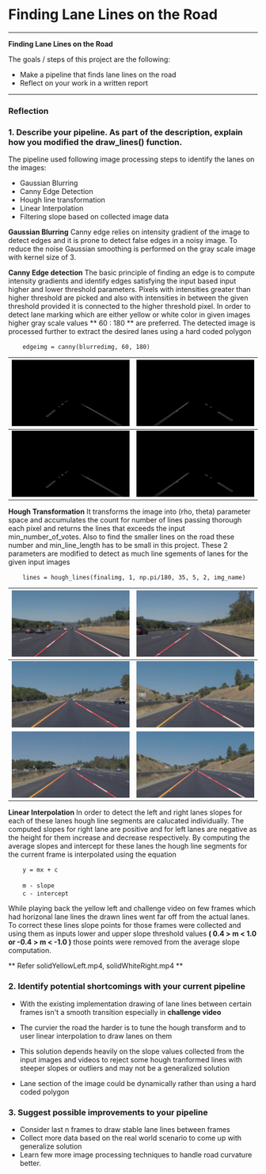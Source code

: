 # **Finding Lane Lines on the Road** 


---

**Finding Lane Lines on the Road**

The goals / steps of this project are the following:
* Make a pipeline that finds lane lines on the road
* Reflect on your work in a written report


[//]: # (Image References)

[image1]: ./examples/grayscale.jpg "Grayscale"
[image2]: ./test_images_roi_output/solidWhiteCurve.jpg "roi1" 
[image3]: ./test_images_roi_output/solidWhiteRight.jpg "roi2"
[image4]: ./test_images_roi_output/solidYellowCurve.jpg "roi3"
[image5]: ./test_images_roi_output/solidYellowCurve2.jpg "roi4"
[image6]: ./test_images_roi_output/solidYellowLeft.jpg "roi5"
[image7]: ./test_images_output/solidWhiteCurve.jpg "lm1"
[image8]: ./test_images_output/solidWhiteRight.jpg "lm2"
[image9]: ./test_images_output/solidYellowCurve.jpg "lm3"
[image10]: ./test_images_output/solidYellowCurve2.jpg "lm4"
[image11]: ./test_images_output/solidYellowLeft.jpg "lm5"
[image12]: ./test_images_output/whiteCarLaneSwitch.jpg "lm5"


---

### Reflection

### 1. Describe your pipeline. As part of the description, explain how you modified the draw_lines() function.

The pipeline used following image processing steps to identify the lanes on the images:
* Gaussian Blurring
* Canny Edge Detection
* Hough line transformation
* Linear Interpolation
* Filtering slope based on collected image data

**Gaussian Blurring**
    Canny edge relies on intensity gradient of the image to detect edges and it is prone to detect false edges in a 
    noisy image. To reduce the noise Gaussian smoothing is performed on the gray scale image with kernel size of 3.
    
**Canny Edge detection**
    The basic principle of finding an edge is to compute intensity gradients and identify edges satisfying the input
    based input higher and lower threshold parameters. Pixels with intensities greater than higher threshold are picked
    and also with intensities in between the given threshold provided it is connected to the higher threshold
    pixel. In order to detect lane marking which are either yellow or white color in given images higher gray scale
    values ** 60 : 180 ** are preferred. The detected image is processed further to extract the desired lanes using a hard
    coded polygon
    
```
    edgeimg = canny(blurredimg, 60, 180)
 ```

 ![image2] | ![image6]
  --------- | ----------
![image2] | ![image6] 

**Hough Transformation**
    It transforms the image into (rho, theta) parameter space and accumulates the count for number of lines passing thorough
    each pixel and returns the lines that exceeds the input min_number_of_votes. Also to find the smaller lines on
    the road these number and min_line_length has to be small in this project. These 2 parameters are modified to detect as much
    line sgements of lanes for the given input images
    
```
    lines = hough_lines(finalimg, 1, np.pi/180, 35, 5, 2, img_name)
```
 
 ![image7] | ![image8]
 --------- | ------------
 ![image9] | ![image10] 
![image11] | ![image12]

**Linear Interpolation**
    In order to detect the left and right lanes slopes for each of these lanes hough line segments are calucated
    individually. The computed slopes for right lane are positive and for left lanes are negative as the height for
    them increase and decrease respectively. By computing the average slopes and intercept for these lanes the
    hough line segments for the current frame is interpolated using the equation
    
```
    y = mx + c
    
    m - slope
    c - intercept
```
   While playing back the yellow left and challenge video on few frames which had horizonal lane lines the drawn lines
   went far off from the actual lanes. To correct these lines slope points for those frames were collected and using
   them as inputs lower and upper slope threshold values **( 0.4 > m < 1.0  or -0.4 > m < -1.0 )** those points were
   removed from the average slope computation.
    
** Refer solidYellowLeft.mp4, solidWhiteRight.mp4 **

### 2. Identify potential shortcomings with your current pipeline

* With the existing implementation drawing of lane lines between certain frames isn't a smooth transition especially in **challenge video**

* The curvier the road the harder is to tune the hough transform and to user linear interpolation to draw lanes
on them
* This solution depends heavily on the slope values collected from the input images and videos to reject
 some hough tranformed lines with steeper slopes or outliers and may not be a generalized solution 
* Lane section of the image could be dynamically rather than using a hard coded polygon

### 3. Suggest possible improvements to your pipeline

* Consider last n frames to draw stable lane lines between frames
* Collect more data based on the real world scenario to come up with generalize solution
* Learn few more image processing techniques to handle road curvature better.
